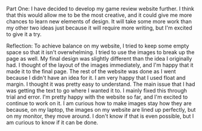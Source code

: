 Part One:
I have decided to develop my game review website further. I think that this would allow me to be the most creative, and it could give me more chances to learn new elements of design. It will take some more work than my other two ideas just because it will require more writing, but I'm excited to give it a try.

Reflection:
To achieve balance on my website, I tried to keep some empty space so that it isn't overwhelming. I tried to use the images to break up the page as well. My final design was slightly different than the idea I originally had. I thought of the layout of the images immediately, and I'm happy that it made it to the final page. The rest of the website was done as I went because I didn't have an idea for it. I am very happy that I used float and margin. I thought it was pretty easy to understand. The main issue that I had was getting the text to go where I wanted it to. I mainly fixed this through trial and error. I'm pretty happy with the website so far, and I'm excited to continue to work on it. I am curious how to make images stay how they are because, on my laptop, the images on my website are lined up perfectly, but on my monitor, they move around. I don't know if that is even possible, but I am curious to know if it can be done.